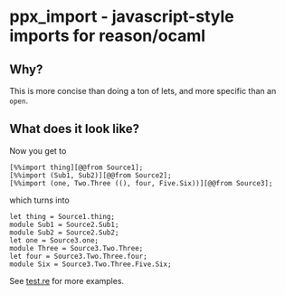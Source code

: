 # ppx_import - javascript-style imports for reason/ocaml

## Why?

This is more concise than doing a ton of lets, and more specific than an `open`.

## What does it look like?

Now you get to
```
[%%import thing][@@from Source1];
[%%import (Sub1, Sub2)][@@from Source2];
[%%import (one, Two.Three ((), four, Five.Six))][@@from Source3];
```

which turns into
```
let thing = Source1.thing;
module Sub1 = Source2.Sub1;
module Sub2 = Source2.Sub2;
let one = Source3.one;
module Three = Source3.Two.Three;
let four = Source3.Two.Three.four;
module Six = Source3.Two.Three.Five.Six;
```

See [test.re](test/test.re) for more examples.